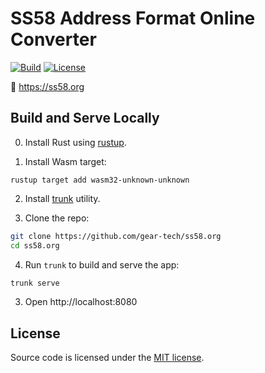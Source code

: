 # SS58 Address Format Online Converter

[![Build][build_badge]][build_href]
[![License][lic_badge]][lic_href]

[build_badge]: https://github.com/gear-tech/ss58.org/workflows/Build/badge.svg
[build_href]: https://github.com/gear-tech/ss58.org/actions/workflows/build.yml

[lic_badge]: https://img.shields.io/badge/License-MIT-success
[lic_href]: https://github.com/gear-tech/ss58.org/blob/master/LICENSE

🏹 https://ss58.org

## Build and Serve Locally

0. Install Rust using [rustup](https://rustup.rs/).

1. Install Wasm target:

```
rustup target add wasm32-unknown-unknown
```

2. Install [trunk](https://trunkrs.dev/#install) utility.

3. Clone the repo:

```sh
git clone https://github.com/gear-tech/ss58.org
cd ss58.org
```

4. Run `trunk` to build and serve the app:

```sh
trunk serve
```

3. Open http://localhost:8080

## License

Source code is licensed under the [MIT license](LICENSE).
